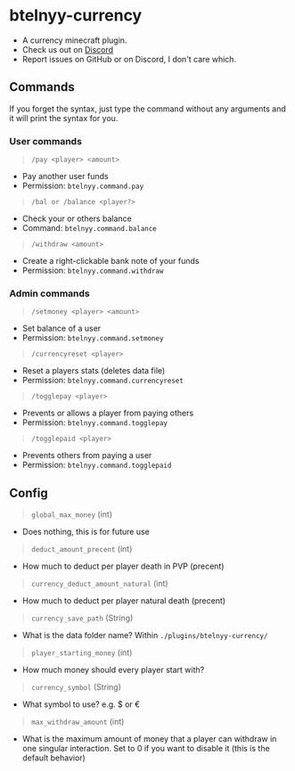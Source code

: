 # btelnyy-currency
 * A currency minecraft plugin.
 * Check us out on [Discord](https://discord.gg/P22tFkjTm3)
 * Report issues on GitHub or on Discord, I don't care which.
## Commands
 If you forget the syntax, just type the command without any arguments and it will print the syntax for you.
### User commands
> `/pay <player> <amount>`
* Pay another user funds
* Permission: `btelnyy.command.pay`
> `/bal or /balance <player?>`
* Check your or others balance
* Command: `btelnyy.command.balance`
> `/withdraw <amount>`
* Create a right-clickable bank note of your funds
* Permission: `btelnyy.command.withdraw`
### Admin commands
> `/setmoney <player> <amount>`
* Set balance of a user
* Permission: `btelnyy.command.setmoney`
> `/currencyreset <player>`
* Reset a players stats (deletes data file)
* Permission: `btelnyy.command.currencyreset`
> `/togglepay <player>`
* Prevents or allows a player from paying others
* Permission: `btelnyy.command.togglepay`
> `/togglepaid <player>`
* Prevents others from paying a user
* Permission: `btelnyy.command.togglepaid`
## Config
> `global_max_money` (int)
* Does nothing, this is for future use
> `deduct_amount_precent` (int)
* How much to deduct per player death in PVP (precent)
> `currency_deduct_amount_natural` (int)
* How much to deduct per player natural death (precent)
> `currency_save_path` (String)
* What is the data folder name? Within `./plugins/btelnyy-currency/`
> `player_starting_money` (int)
* How much money should every player start with?
> `currency_symbol` (String)
* What symbol to use? e.g. $ or €
> `max_withdraw_amount` (int)
* What is the maximum amount of money that a player can withdraw in one singular interaction. Set to 0 if you want to disable it (this is the default behavior)
